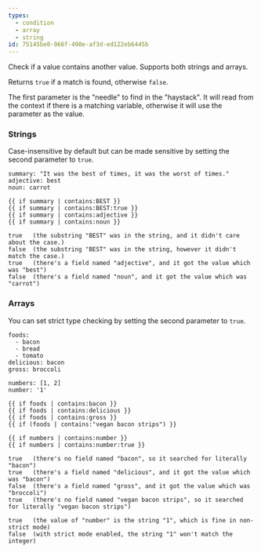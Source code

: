 ```yaml
---
types:
  - condition
  - array
  - string
id: 75145be0-966f-490e-af3d-ed122eb6445b
---
```

Check if a value contains another value. Supports both strings and arrays.

Returns `true` if a match is found, otherwise `false`.

The first parameter is the "needle" to find in the "haystack". It will read from the context if there is a matching
variable, otherwise it will use the parameter as the value.

### Strings

Case-insensitive by default but can be made sensitive by setting the second parameter to `true`.

```.language-yaml
summary: "It was the best of times, it was the worst of times."
adjective: best
noun: carrot
```

```
{{ if summary | contains:BEST }}
{{ if summary | contains:BEST:true }}
{{ if summary | contains:adjective }}
{{ if summary | contains:noun }}
```

```.language-output
true   (the substring "BEST" was in the string, and it didn't care about the case.)
false  (the substring "BEST" was in the string, however it didn't match the case.)
true   (there's a field named "adjective", and it got the value which was "best")
false  (there's a field named "noun", and it got the value which was "carrot")
```

### Arrays
You can set strict type checking by setting the second parameter to `true`.
``` .language-yaml
foods:
  - bacon
  - bread
  - tomato
delicious: bacon
gross: broccoli

numbers: [1, 2]
number: '1'
```

```
{{ if foods | contains:bacon }}
{{ if foods | contains:delicious }}
{{ if foods | contains:gross }}
{{ if (foods | contains:"vegan bacon strips") }}

{{ if numbers | contains:number }}
{{ if numbers | contains:number:true }}
```

``` .language-output
true   (there's no field named "bacon", so it searched for literally "bacon")
true   (there's a field named "delicious", and it got the value which was "bacon")
false  (there's a field named "gross", and it got the value which was "broccoli")
true   (there's no field named "vegan bacon strips", so it searched for literally "vegan bacon strips")

true   (the value of "number" is the string "1", which is fine in non-strict mode)
false  (with strict mode enabled, the string "1" won't match the integer)
```
